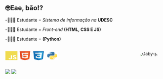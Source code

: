 ##  🤓**Eae, bão!?** 
 -👩🏻‍💻 Estudante = *Sistema de informação na* **UDESC**
 
 -🙋🏻‍♀️ Estudante = *Front-end* **(HTML, CSS E JS)**
 
 -🙇🏻‍♀️ Estudante = **(Python)**

<div style="display: inline_block"><br>
  <img align="center" alt="Gaby-Js" height="30" width="40" src="https://raw.githubusercontent.com/devicons/devicon/master/icons/javascript/javascript-plain.svg">
  <img align="center" alt="Gaby-HTML" height="30" width="40" src="https://raw.githubusercontent.com/devicons/devicon/master/icons/html5/html5-original.svg">
  <img align="center" alt="Gaby-CSS" height="30" width="40" src="https://raw.githubusercontent.com/devicons/devicon/master/icons/css3/css3-original.svg">
  <img align="center" alt="Gaby-Python" height="30" width="40" src="https://raw.githubusercontent.com/devicons/devicon/master/icons/python/python-original.svg">
  
  <img align="right" alt="Gaby-pic" height="150" style="border-radius:50px;" src="https://share-cdn.picrew.me/shareImg/org/202110/137904_jlJIsbu4.png">
</div>
  
  ##
 
<div> 
  
   <a href = "mailto:gabriellyaline27@gmail.com"><img src="https://img.shields.io/badge/-Gmail-%23333?style=for-the-badge&logo=gmail&logoColor=white" target="_blank"></a>
  <a href="https://www.linkedin.com/in/gabrielly-gon%C3%A7alves-572460210/" target="_blank"><img src="https://img.shields.io/badge/-LinkedIn-%230077B5?style=for-the-badge&logo=linkedin&logoColor=white" target="_blank"></a> 
 
  
 
 
 
</div>
